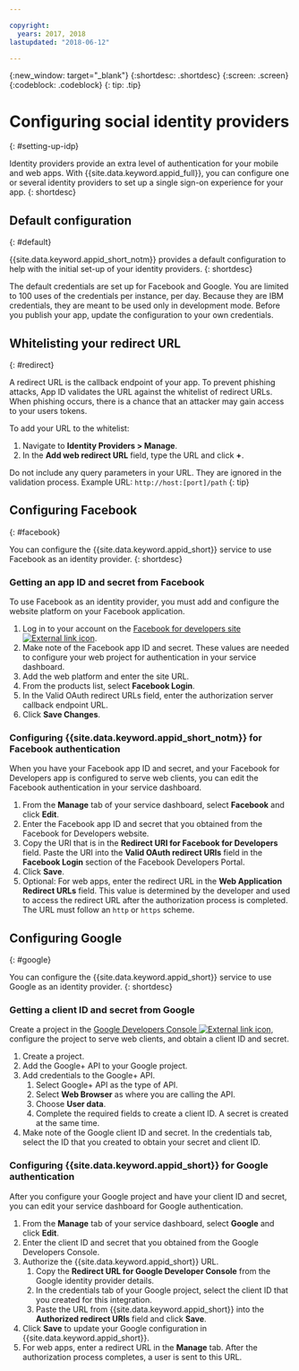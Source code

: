 ```yaml
---

copyright:
  years: 2017, 2018
lastupdated: "2018-06-12"

---
```


{:new_window: target="_blank"}
{:shortdesc: .shortdesc}
{:screen: .screen}
{:codeblock: .codeblock}
{: tip: .tip}

# Configuring social identity providers
{: #setting-up-idp}

Identity providers provide an extra level of authentication for your mobile and web apps. With {{site.data.keyword.appid_full}}, you can configure one or several identity providers to set up a single sign-on experience for your app.
{: shortdesc}

## Default configuration
{: #default}

{{site.data.keyword.appid_short_notm}} provides a default configuration to help with the initial set-up of your identity providers.
{: shortdesc}

The default credentials are set up for Facebook and Google. You are limited to 100 uses of the credentials per instance, per day. Because they are IBM credentials, they are meant to be used only in development mode. Before you publish your app, update the configuration to your own credentials.

## Whitelisting your redirect URL
{: #redirect}

A redirect URL is the callback endpoint of your app. To prevent phishing attacks, App ID validates the URL against the whitelist of redirect URLs. When phishing occurs, there is a chance that an attacker may gain access to your users tokens.

To add your URL to the whitelist:

1. Navigate to **Identity Providers > Manage**.
2. In the **Add web redirect URL** field, type the URL and click **+**.

Do not include any query parameters in your URL. They are ignored in the validation process. Example URL: `http://host:[port]/path`
{: tip}


## Configuring Facebook
{: #facebook}

You can configure the {{site.data.keyword.appid_short}} service to use Facebook as an identity provider.
{: shortdesc}

### Getting an app ID and secret from Facebook

To use Facebook as an identity provider, you must add and configure the website platform on your Facebook application.

1. Log in to your account on the <a href="https://developers.facebook.com/docs/apps/register" target="_blank">Facebook for developers site <img src="../../icons/launch-glyph.svg" alt="External link icon"></a>.
2. Make note of the Facebook app ID and secret. These values are needed to configure your web project for authentication in your service dashboard.
3. Add the web platform and enter the site URL.
4. From the products list, select **Facebook Login**.
5. In the Valid OAuth redirect URLs field, enter the authorization server callback endpoint URL.
6. Click **Save Changes**.


### Configuring {{site.data.keyword.appid_short_notm}} for Facebook authentication

When you have your Facebook app ID and secret, and your Facebook for Developers app is configured to serve web clients, you can edit the Facebook authentication in your service dashboard.

1. From the **Manage** tab of your service dashboard, select **Facebook** and click **Edit**.
2. Enter the Facebook app ID and secret that you obtained from the Facebook for Developers website.
3. Copy the URI that is in the **Redirect URI for Facebook for Developers** field. Paste the URI into the **Valid OAuth redirect URIs** field in the **Facebook Login** section of the Facebook Developers Portal.
4. Click **Save**.
5. Optional: For web apps, enter the redirect URL in the **Web Application Redirect URLs** field. This value is determined by the developer and used to access the redirect URL after the authorization process is completed. The URL must follow an `http` or `https` scheme.


## Configuring Google
{: #google}

You can configure the {{site.data.keyword.appid_short}} service to use Google as an identity provider.
{: shortdesc}

### Getting a client ID and secret from Google

Create a project in the <a href="https://developers.google.com/" target="_blank">Google Developers Console <img src="../../icons/launch-glyph.svg" alt="External link icon"></a>, configure the project to serve web clients, and obtain a client ID and secret.

1. Create a project.
2. Add the Google+ API to your Google project.
3. Add credentials to the Google+ API.
    1. Select Google+ API as the type of API.
    2. Select **Web Browser** as where you are calling the API.
    3. Choose **User data**.
    4. Complete the required fields to create a client ID. A secret is created at the same time.
4. Make note of the Google client ID and secret. In the credentials tab, select the ID that you created to obtain your secret and client ID.

### Configuring {{site.data.keyword.appid_short}} for Google authentication

After you configure your Google project and have your client ID and secret, you can edit your service dashboard for Google authentication.

1. From the **Manage** tab of your service dashboard, select **Google** and click **Edit**.
2. Enter the client ID and secret that you obtained from the Google Developers Console.
3. Authorize the {{site.data.keyword.appid_short}} URL.
    1. Copy the **Redirect URL for Google Developer Console** from the Google identity provider details.
    2. In the credentials tab of your Google project, select the client ID that you created for this integration.
    3. Paste the URL from {{site.data.keyword.appid_short}} into the **Authorized redirect URIs** field and click **Save**.
4. Click **Save** to update your Google configuration in {{site.data.keyword.appid_short}}.
5. For web apps, enter a redirect URL in the **Manage** tab. After the authorization process completes, a user is sent to this URL.
